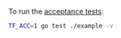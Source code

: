 To run the [acceptance tests](https://www.terraform.io/plugin/sdkv2/testing/acceptance-tests):

```bash
TF_ACC=1 go test ./example -v
```
